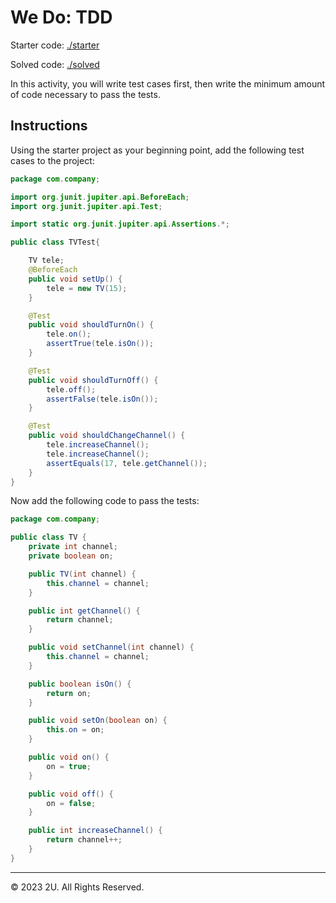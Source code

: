 # We Do: TDD

Starter code: [./starter](./starter)

Solved code: [./solved](./solved)

In this activity, you will write test cases first, then write the minimum amount of code necessary to pass the tests.

## Instructions

Using the starter project as your beginning point, add the following test cases to the project:

```java
package com.company;

import org.junit.jupiter.api.BeforeEach;
import org.junit.jupiter.api.Test;

import static org.junit.jupiter.api.Assertions.*;

public class TVTest{

    TV tele;
    @BeforeEach
    public void setUp() {
        tele = new TV(15);
    }

    @Test
    public void shouldTurnOn() {
        tele.on();
        assertTrue(tele.isOn());
    }

    @Test
    public void shouldTurnOff() {
        tele.off();
        assertFalse(tele.isOn());
    }

    @Test
    public void shouldChangeChannel() {
        tele.increaseChannel();
        tele.increaseChannel();
        assertEquals(17, tele.getChannel());
    }
}
```

Now add the following code to pass the tests:

```java
package com.company;

public class TV {
    private int channel;
    private boolean on;

    public TV(int channel) {
        this.channel = channel;
    }

    public int getChannel() {
        return channel;
    }

    public void setChannel(int channel) {
        this.channel = channel;
    }

    public boolean isOn() {
        return on;
    }

    public void setOn(boolean on) {
        this.on = on;
    }

    public void on() {
        on = true;
    }

    public void off() {
        on = false;
    }

    public int increaseChannel() {
        return channel++;
    }
}
```

---

© 2023 2U. All Rights Reserved.
